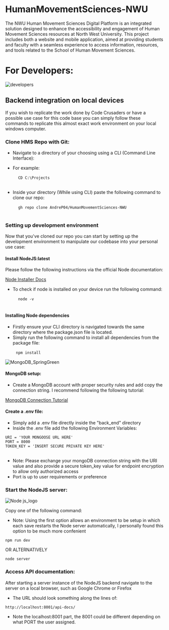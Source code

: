 # HumanMovementSciences-NWU

The NWU Human Movement Sciences Digital Platform is an integrated solution designed to enhance the accessibility and engagement of Human Movement Sciences resources at North West University. This project includes both a website and mobile application, aimed at providing students and faculty with a seamless experience to access information, resources, and tools related to the School of Human Movement Sciences. 

# For Developers:
![developers](https://github.com/user-attachments/assets/3d6672a0-0cac-48b2-8d07-edfb3fe9e72a)

## Backend integration on local devices

If you wish to replicate the work done by Code Crusaders or have a possible use case for this code base you can simply follow these commands to replicate this almost exact work environment on your local windows computer. 

### Clone HMS Repo with Git:
- Navigate to a directory of your choosing using a CLI (Command Line Interface):
- For example: 
    <pre>
    <code >CD C:\Projects</code>
    </pre>


- Inside your directory (While using CLI) paste the following command to clone our repo:

  <pre>
    <code >gh repo clone AndreP04/HumanMovementSciences-NWU</code>
    </pre>


 
### Setting up development environment 
Now that you've cloned our repo you can start by setting up the development environment to manipulate our codebase into your personal use case:



#### Install NodeJS:latest

Please follow the following instructions via the official Node documentation: 

[Node Installer Docs](https://nodejs.org/en/download/package-manager)

- To check if node is installed on your device run the following command: 

  <pre>
    <code >node -v</code>
    </pre>

#### Installing Node dependencies

- Firstly ensure your CLI directory is navigated towards the same directory where the package.json file is located.
- Simply run the following command to install all dependencies from the package file:

<pre>
    <code >npm install</code>
</pre>

![MongoDB_SpringGreen](https://github.com/user-attachments/assets/d66d697d-5c40-400d-885e-12c742aac813)

#### MongoDB setup:
- Create a MongoDB account with proper security rules and add copy the connection string. I recommend following the following tutorial: 

[MongoDB Connection Tutorial](https://www.youtube.com/watch?v=ACUXjXtG8J4&t=19s)

#### Create a .env file: 
- Simply add a .env file directly inside the "back_end" directory
- Inside the .env file add the following Environment Variables:

<pre>
<code>URI = 'YOUR MONGOOSE URL HERE'
PORT = 8000
TOKEN_KEY = 'INSERT SECURE PRIVATE KEY HERE'
</code>
</pre>

- Note: Please exchange your mongoDB connection string with the URI value and also provide a secure token_key value for endpoint encryption to allow only authorized  access
- Port is up to user requirements or preference  

### Start the NodeJS server:

 ![Node js_logo](https://github.com/user-attachments/assets/2856c612-40a7-4e6f-bac9-7d4fb35fd24a)


Copy one of the following command:
- Note: Using the first option allows an environment to be setup in which each save restarts the Node server automatically, I personally found this option to be much more confenient 
<pre>
<code>npm run dev</code>
</pre>

OR ALTERNATIVELY

<pre>
<code>node server</code>
</pre>


### Access API documentation:

After starting a server instance of the NodeJS backend navigate to the server on a local browser, such as Google Chrome or Firefox

- The URL should look something along the lines of: 


<pre>
<code>http://localhost:8001/api-docs/</code>
</pre>

- Note the localhost:8001 part, the 8001 could be different depending on what PORT the user assigned.




